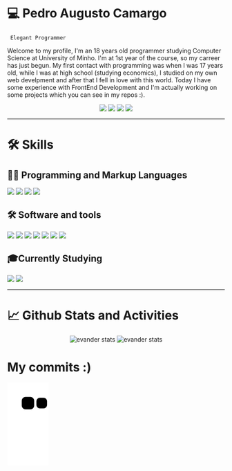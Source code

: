 <h1>💻 Pedro Augusto Camargo </h1>
<code> Elegant Programmer </code>
<p></p>
<p> Welcome to my profile, I'm an 18 years old programmer studying Computer Science at University of Minho. I'm at 1st year of the course, so my carreer has just begun. My first contact with programming was when I was 17 years old, while I was at high school (studying economics), I studied on my own web develpment and after that I fell in love with this world. Today I have some experience with FrontEnd Development and I'm actually working on some projects which you can see in my repos :).</p>
<p align="center">
<a target="_blank" href="https://www.instagram.com/pedroa_camargo/"><img src="https://img.shields.io/badge/Instagram-E4405F?style=for-the-badge&logo=instagram&logoColor=white"></a>
<a target="_blank" href="https://twitter.com/pedroaugennes"><img src="https://img.shields.io/badge/Twitter-1DA1F2?style=for-the-badge&logo=twitter&logoColor=white"></a>
<a target="_blank" href="https://www.facebook.com/pedroaugusto.ennes/"><img src="https://img.shields.io/badge/Facebook-1877F2?style=for-the-badge&logo=facebook&logoColor=white"></a>
<a target="_blank" href="https://www.reddit.com/user/Mutaante"><img src="https://img.shields.io/badge/Reddit-FF4500?style=for-the-badge&logo=reddit&logoColor=white"></a>
</p>

<hr>

<h1>🛠 Skills </h1>
<h2>👨‍💻 Programming and Markup Languages </h2>
<p>
    <a><img src="https://img.shields.io/badge/HTML5-E34F26?style=for-the-badge&logo=html5&logoColor=white"></a>
    <a><img src="https://img.shields.io/badge/CSS3-1572B6?style=for-the-badge&logo=css3&logoColor=white"></a>
    <a><img src="https://img.shields.io/badge/JavaScript-323330?style=for-the-badge&logo=javascript&logoColor=F7DF1E"></a>
    <a><img src="https://img.shields.io/badge/Python-FFD43B?style=for-the-badge&logo=python&logoColor=blue"></a>
</p>
<p></p>

<h2>🛠 Software and tools </h2>
<p>
    <a><img src="https://img.shields.io/badge/Adobe%20Photoshop-31A8FF?style=for-the-badge&logo=Adobe%20Photoshop&logoColor=black"></a>
    <a><img src="https://img.shields.io/badge/gimp-5C5543?style=for-the-badge&logo=gimp&logoColor=white"></a>
    <a><img src="https://img.shields.io/badge/GitHub-100000?style=for-the-badge&logo=github&logoColor=white"></a>
    <a><img src="https://img.shields.io/badge/GitLab-330F63?style=for-the-badge&logo=gitlab&logoColor=white"></a>
    <a><img src="https://img.shields.io/badge/Visual_Studio_Code-0078D4?style=for-the-badge&logo=visual%20studio%20code&logoColor=white"></a>
    <a><img src="https://img.shields.io/badge/Visual_Studio-5C2D91?style=for-the-badge&logo=visual%20studio&logoColor=white"></a>
    <a><img src="https://img.shields.io/badge/PyCharm-000000.svg?&style=for-the-badge&logo=PyCharm&logoColor=white"></a>
</p>

<h2>🎓Currently Studying</h2>
<p>
    <a><img src="https://img.shields.io/badge/Bootstrap-563D7C?style=for-the-badge&logo=bootstrap&logoColor=white"></a>
    <a><img src="https://img.shields.io/badge/Haskell-5D4F85?style=for-the-badge&logo=haskell&logoColor=white"></a>
</p>

<hr>
<h1>📈 Github Stats and Activities</h1>
<p align="center">
<img height='195px' src="https://github-readme-stats.vercel.app/api?username=pedroacamargo&show_icons=true=anuraghazra&show_icons=true&theme=aura" alt="evander stats"/>
<img height='195px' src="https://github-readme-stats.vercel.app/api/top-langs/?username=pedroacamargo&layout=compact&theme=aura" alt="evander stats"/>
</p>


<h1>My commits :)</h1>

![Snake animation](https://github.com/pedroacamargo/pedroacamargo/blob/output/github-contribution-grid-snake.svg)
